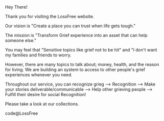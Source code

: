 

Hey There!<!-- laglaglaglaglaglaglaglaglaglaglaglag -->
<p>Thank you for visiting the LossFree website.</p>
<p>Our vision is "Create a place you can trust when life gets tough."
<p>The mission is "Transform Grief experience into an asset that can help someone else."
  
<p>You may feel that "Sensitive topics like grief not to be hit" and "I don't want my families and friends to worry. 
<p>However, there are many topics to talk about; money, health, and the reason for living. We are building an system to access to other people's grief experiences whenever you need.
<p>Throughout our service, you can recognize grieg --> Recognition --> Make your stories deliverable/communicable --> Help other grieving people --> Fulfill their desire for social Recognition!
<!-- kjdhjhgdgldjhgdwtoiewotwotjdfkjdfffsf -->

<p>Please take a look at our collections.
<!-- kjdhjhgdgldjhgdwtoiewotwotjdfkjdfffsf -->

<span id="a">code@LossFree</span>
